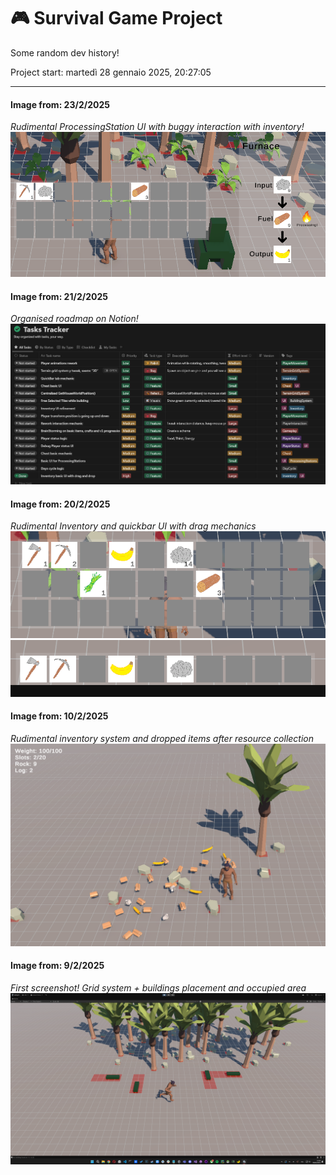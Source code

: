 # **🎮 Survival Game Project**

Some random dev history!

Project start: martedì 28 gennaio 2025, 20:27:05

---
#### **Image from: 23/2/2025**
_Rudimental ProcessingStation UI with buggy interaction with inventory!_
![alt text](images/image_6.png)

#### **Image from: 21/2/2025**
_Organised roadmap on Notion!_
![alt text](images/image_5.png)

#### **Image from: 20/2/2025**
_Rudimental Inventory and quickbar UI with drag mechanics_
![alt text](images/image_3.png)
![alt text](images/image_4.png)

#### **Image from: 10/2/2025**
_Rudimental inventory system and dropped items after resource collection_
![alt text](images/image_2.png)

#### **Image from: 9/2/2025**
_First screenshot!_
_Grid system + buildings placement and occupied area_
![alt text](images/image_1.png)